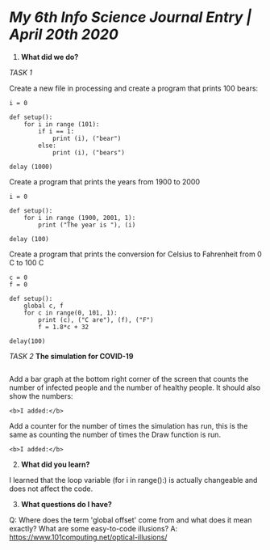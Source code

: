 # *My 6th Info Science Journal Entry | April 20th 2020*

1. **What did we do?**


<i>TASK 1</i>

Create a new file in processing and create a program that prints 100 bears:

```
i = 0

def setup():
    for i in range (101):
        if i == 1:
            print (i), ("bear")
        else:
            print (i), ("bears")
            
delay (1000)

```

Create a program that prints the years from 1900 to 2000

```
i = 0

def setup():
    for i in range (1900, 2001, 1):
        print ("The year is "), (i)
        
delay (100)

```

Create a program that prints the conversion for Celsius to Fahrenheit 
from 0 C to 100 C

```
c = 0
f = 0

def setup():
    global c, f
    for c in range(0, 101, 1):
        print (c), ("C are"), (f), ("F")
        f = 1.8*c + 32
        
delay(100)
```

<i>TASK 2</i>
<b>The simulation for COVID-19</b>

```

```

Add a bar graph at the bottom right corner of the screen that counts the number of infected people and the number of healthy people. It should also show the numbers:
```
<b>I added:</b>

```

Add a counter for the number of times the simulation has run, this is the same as counting the number of times the Draw function is run.

```
<b>I added:</b>

```








2. **What did you learn?**

I learned that the loop variable (for i in range():) is actually changeable and does not affect the code. 



3. **What questions do I have?**

Q: Where does the term 'global offset' come from and what does it mean exactly? What are some easy-to-code illusions?
A: https://www.101computing.net/optical-illusions/



